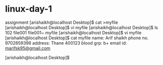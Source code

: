 # linux-day-1
assignment
[arishaikh@localhost Desktop]$ cat >myfile
[arishaikh@localhost Desktop]$ vi myfile
[arishaikh@localhost Desktop]$ ls
102  file001  file001~  myfile
[arishaikh@localhost Desktop]$ vi myfile
[arishaikh@localhost Desktop]$ cat myfile
name: Arif shaikh
phone no. 9702859398
address: Thane 400123
blood grp: b+
email id: marifsk95@gmail.com

[arishaikh@localhost Desktop]$
